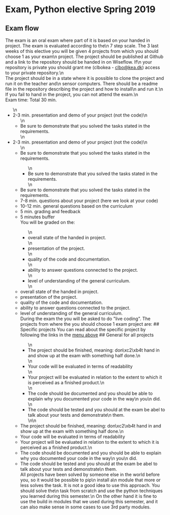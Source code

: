 # Exam, Python elective Spring 2019
## Exam flow
The exam is an oral exam where part of it is based on your handed in project. The exam is evaluated according to the\n            7 step scale.
The 3 last weeks of this elective you will be given 4 projects from which you should choose 1 as your exam\n            project.
The project should be published at Github and a link to the repository should be handed in on Wiseflow. If\n            your repository is private you should grant me (clbokea - clbo@kea.dk) access to your private repository.\n        
The project should be in a state where it is possible to clone the project and run it on the teacher and\n            sensor computers. There should be a readme file in the repository describing the project and how to install\n            and run it.\n        
If you fail to hand in the project, you can not attend the exam.\n        
Exam time: Total 30 min.
<ul>\n            <li>2-3 min. presentation and demo of your project (not the code)\n                <ul>\n                    <li>Be sure to demonstrate that you solved the tasks stated in the requirements.</li>\n                </ul><li>2-3 min. presentation and demo of your project (not the code)\n                <ul>\n                    <li>Be sure to demonstrate that you solved the tasks stated in the requirements.</li><ul>\n                    <li>Be sure to demonstrate that you solved the tasks stated in the requirements.</li>\n                </ul><li>Be sure to demonstrate that you solved the tasks stated in the requirements.</li><li>7-8 min. questions about your project (here we look at your code)</li><li>10-12 min. general questions based on the curriculum</li><li>5 min. grading and feedback</li><li>5 minutes buffer</li>You will be graded on the:
<ul>\n            <li>overall state of the handed in project.</li>\n            <li>presentation of the project.</li>\n            <li>quality of the code and documentation.</li>\n            <li>ability to answer questions connected to the project.</li>\n            <li>level of understanding of the general curriculum.</li>\n        </ul><li>overall state of the handed in project.</li><li>presentation of the project.</li><li>quality of the code and documentation.</li><li>ability to answer questions connected to the project.</li><li>level of understanding of the general curriculum.</li>During the exam the you will be asked to do "live coding".
The projects from where the you should choose 1 exam project are:
## Specific projects
You can read about the specific project by following the links in the <a href="#menu">menu above</a>
## General for all projects
<ul>\n            <li>The project should be finished, meaning: don\xc2\xb4t hand in and show up at the exam with something half done.\n            </li>\n            <li>Your code will be evaluated in terms of readability</li>\n            <li>Your project will be evaluated in relation to the extent to which it is perceived as a finished product.\n            </li>\n            <li>The code should be documented and you should be able to explain why you documented your code in the way\n                you\n                did.</li>\n            <li>The code should be tested and you should at the exam be abel to talk about your tests and demonstrate\n                them.</li>\n\n        </ul><li>The project should be finished, meaning: don\xc2\xb4t hand in and show up at the exam with something half done.\n            </li><li>Your code will be evaluated in terms of readability</li><li>Your project will be evaluated in relation to the extent to which it is perceived as a finished product.\n            </li><li>The code should be documented and you should be able to explain why you documented your code in the way\n                you\n                did.</li><li>The code should be tested and you should at the exam be abel to talk about your tests and demonstrate\n                them.</li> All projects have been solved by someone else in the world before you, so it would be possible to pip\n            install a\n            module that more or less solves the task. It is not a good idea to use this approach. You should solve the\n            task from scratch and use the python techniques you learned during this semester.\n            On the other hand it is fine to use the build in modules that we used during this semester, and it can also make sense in some cases to use 3rd party modules.
